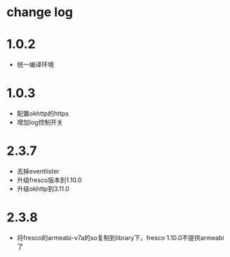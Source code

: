 # change log

# 1.0.2

+ 统一编译环境

# 1.0.3

+ 配置okhttp的https
+ 增加log控制开关

# 2.3.7

+ 去掉eventlister
+ 升级fresco版本到1.10.0
+ 升级okhttp到3.11.0

# 2.3.8

+ 将fresco的armeabi-v7a的so复制到library下，fresco 1.10.0不提供armeabi了